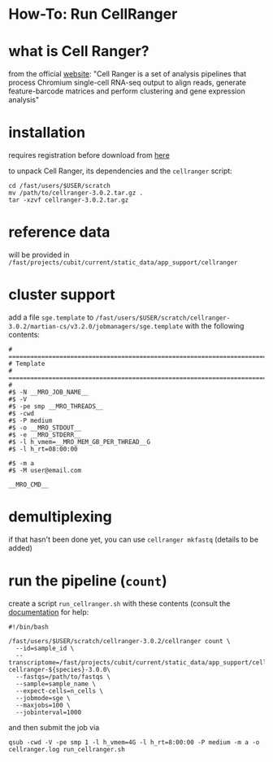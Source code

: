 # How-To: Run CellRanger

# what is Cell Ranger?
from the official [website](https://support.10xgenomics.com/single-cell-gene-expression/software/pipelines/latest/what-is-cell-ranger):
"Cell Ranger is a set of analysis pipelines that process Chromium single-cell RNA-seq output to align reads, generate feature-barcode matrices and perform clustering and gene expression analysis"

# installation

requires registration before download from [here](https://support.10xgenomics.com/single-cell-gene-expression/software/downloads/latest)

to unpack Cell Ranger, its dependencies and the `cellranger` script:

```
cd /fast/users/$USER/scratch
mv /path/to/cellranger-3.0.2.tar.gz .
tar -xzvf cellranger-3.0.2.tar.gz
```

# reference data

will be provided in `/fast/projects/cubit/current/static_data/app_support/cellranger`

# cluster support

add a file `sge.template` to `/fast/users/$USER/scratch/cellranger-3.0.2/martian-cs/v3.2.0/jobmanagers/sge.template` with the following contents:

```
# =============================================================================
# Template
# =============================================================================
#
#$ -N __MRO_JOB_NAME__
#$ -V
#$ -pe smp __MRO_THREADS__
#$ -cwd
#$ -P medium
#$ -o __MRO_STDOUT__
#$ -e __MRO_STDERR__
#$ -l h_vmem=__MRO_MEM_GB_PER_THREAD__G
#$ -l h_rt=08:00:00

#$ -m a
#$ -M user@email.com

__MRO_CMD__
```

# demultiplexing

if that hasn't been done yet, you can use `cellranger mkfastq` (details to be added)

# run the pipeline (`count`)

create a script `run_cellranger.sh` with these contents (consult the [documentation](https://support.10xgenomics.com/single-cell-gene-expression/software/pipelines/latest/using/count) for help:

```
#!/bin/bash

/fast/users/$USER/scratch/cellranger-3.0.2/cellranger count \
  --id=sample_id \
  --transcriptome=/fast/projects/cubit/current/static_data/app_support/cellranger/refdata-cellranger-${species}-3.0.0\
  --fastqs=/path/to/fastqs \
  --sample=sample_name \
  --expect-cells=n_cells \
  --jobmode=sge \
  --maxjobs=100 \
  --jobinterval=1000
```

and then submit the job via

```
qsub -cwd -V -pe smp 1 -l h_vmem=4G -l h_rt=8:00:00 -P medium -m a -o cellranger.log run_cellranger.sh
```